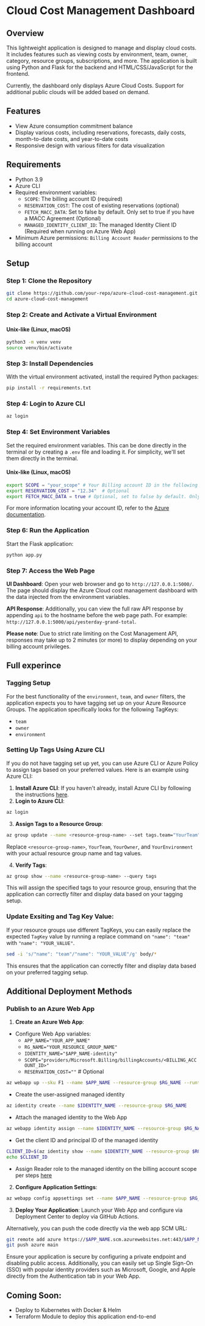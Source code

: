 # Cloud Cost Management Dashboard

## Overview

This lightweight application is designed to manage and display cloud costs. It includes features such as viewing costs by environment, team, owner, category, resource groups, subscriptions, and more. The application is built using Python and Flask for the backend and HTML/CSS/JavaScript for the frontend.

Currently, the dashboard only displays Azure Cloud Costs. Support for additional public clouds will be added based on demand.

## Features

- View Azure consumption commitment balance
- Display various costs, including reservations, forecasts, daily costs, month-to-date costs, and year-to-date costs
- Responsive design with various filters for data visualization

## Requirements

- Python 3.9
- Azure CLI
- Required environment variables:
  - `SCOPE`: The billing account ID (required)
  - `RESERVATION_COST`: The cost of existing reservations (optional)
  - `FETCH_MACC_DATA`: Set to false by default. Only set to true if you have a MACC Agreement (Optional)
  - `MANAGED_IDENTITY_CLIENT_ID`: The managed Identity Client ID (Required when running on Azure Web App)
- Minimum Azure permissions: `Billing Account Reader` permissions to the billing account

## Setup

### Step 1: Clone the Repository

```sh
git clone https://github.com/your-repo/azure-cloud-cost-management.git
cd azure-cloud-cost-management
```

### Step 2: Create and Activate a Virtual Environment
#### Unix-like (Linux, macOS)
```sh
python3 -m venv venv
source venv/bin/activate
```

### Step 3: Install Dependencies
With the virtual environment activated, install the required Python packages:
```sh
pip install -r requirements.txt
```

### Step 4: Login to Azure CLI
```sh
az login
```

### Step 4: Set Environment Variables
Set the required environment variables. This can be done directly in the terminal or by creating a `.env` file and loading it. For simplicity, we'll set them directly in the terminal.

#### Unix-like (Linux, macOS)
```sh
export SCOPE = "your_scope" # Your Billing account ID in the following format: providers/Microsoft.Billing/billingAccounts/BILLING_ACCOUNT_ID
export RESERVATION_COST = "12.34"  # Optional
export FETCH_MACC_DATA = true # Optional, set to false by default. Only set to true if you have a MACC Agreement 
```
For more information locating your account ID, refer to the [Azure documentation](https://learn.microsoft.com/en-us/azure/cost-management-billing/manage/view-all-accounts).

### Step 6: Run the Application
Start the Flask application:
```sh
python app.py
```
### Step 7: Access the Web Page
**UI Dashboard**: Open your web browser and go to `http://127.0.0.1:5000/`. The page should display the Azure Cloud cost management dashboard with the data injected from the environment variables.

**API Response**: Additionally, you can view the full raw API response by appending `api` to the hostname
before the web page path. For example: `http://127.0.0.1:5000/api/yesterday-grand-total`.

**Please note**: Due to strict rate limiting on the Cost Management API, responses may take up to 2 minutes (or more) to display depending on your billing account privileges.

## Full experince 
###  Tagging Setup
For the best functionality of the `environment`, `team`, and `owner` filters, the application expects you to have tagging set up on your Azure Resource Groups. The application specifically looks for the following TagKeys:

- `team`
- `owner`
- `environment`

### Setting Up Tags Using Azure CLI
If you do not have tagging set up yet, you can use Azure CLI or Azure Policy to assign tags based on your preferred values. Here is an example using Azure CLI:

1. **Install Azure CLI**: If you haven't already, install Azure CLI by following the instructions [here](https://learn.microsoft.com/en-us/cli/azure/install-azure-cli).
2. **Login to Azure CLI**:
```sh
az login
```
3. **Assign Tags to a Resource Group**:
```sh
az group update --name <resource-group-name> --set tags.team="YourTeam" tags.owner="YourOwner" tags.environment="YourEnvironment"
```
Replace `<resource-group-name>`, `YourTeam`, `YourOwner`, and `YourEnvironment` with your actual resource group name and tag values.

4. **Verify Tags**:
```sh
az group show --name <resource-group-name> --query tags
```
This will assign the specified tags to your resource group, ensuring that the application can correctly filter and display data based on your tagging setup.

### Update Exsiting and Tag Key Value:
If your resource groups use different TagKeys, you can easily replace the expected `TagKey` value by running a replace command on `"name": "team"` with `"name": "YOUR_VALUE"`.

```sh
sed -i 's/"name": "team"/"name": "YOUR_VALUE"/g' body/*
```
This ensures that the application can correctly filter and display data based on your preferred tagging setup.

## Additional Deployment Methods
### Publish to an Azure Web App
1. **Create an Azure Web App**:
  - Configure Web App variables:
    - `APP_NAME="YOUR_APP_NAME"`
    - `RG_NAME="YOUR_RESOURCE_GROUP_NAME"`
    - `IDENTITY_NAME="$APP_NAME-identity"`
    - `SCOPE="providers/Microsoft.Billing/billingAccounts/<BILLING_ACCOUNT_ID>"`
    - `RESERVATION_COST=""` # Optional

```sh
az webapp up --sku F1 --name $APP_NAME --resource-group $RG_NAME --runtime "PYTHON|3.9"
```
  - Create the user-assigned managed identity
  ```sh
  az identity create --name $IDENTITY_NAME --resource-group $RG_NAME
  ```
  - Attach the managed identity to the Web App
  ```sh
  az webapp identity assign --name $IDENTITY_NAME --resource-group $RG_NAME --identities $APP_NAME
  ```
  - Get the client ID and principal ID of the managed identity
  ```sh
  CLIENT_ID=$(az identity show --name $IDENTITY_NAME --resource-group $RG_NAME --query clientId --output tsv)
  echo $CLIENT_ID
  ```
  - Assign Reader role to the managed identity on the billing account scope per steps [here](https://learn.microsoft.com/en-us/azure/cost-management-billing/manage/manage-billing-access)

2. **Configure Application Settings**:
```sh
az webapp config appsettings set --name $APP_NAME --resource-group $RG_NAME --settings SCOPE=$SCOPE MANAGED_IDENTITY_CLIENT_ID=$CLIENT_ID RESERVATION_COST=$RESERVATION_COST
```
3. **Deploy Your Application**:
Launch your Web App and configure via Deployment Center to deploy via GitHub Actions.

Alternatively, you can push the code directly via the web app SCM URL:
```sh
git remote add azure https://$APP_NAME.scm.azurewebsites.net:443/$APP_NAME.git
git push azure main
```
Ensure your application is secure by configuring a private endpoint and disabling public access. Additionally, you can easily set up Single Sign-On (SSO) with popular identity providers such as Microsoft, Google, and Apple directly from the Authentication tab in your Web App.

## Coming Soon: 
- Deploy to Kubernetes with Docker & Helm
- Terraform Module to deploy this application end-to-end
